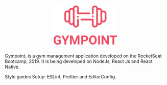 <h1 align="center">
  <img alt="Gympoint" title="Gympoint" src=".github/logo.png" width="200px" />
</h1>

<p>
  Gympoint, is a gym management application developed on the RocketSeat Bootcamp, 2019. It is being developed on NodeJs, React Js and React Native.
</p>

<p>
  Style guides Setup: ESLint, Prettier and EditorConfig.
</p>
